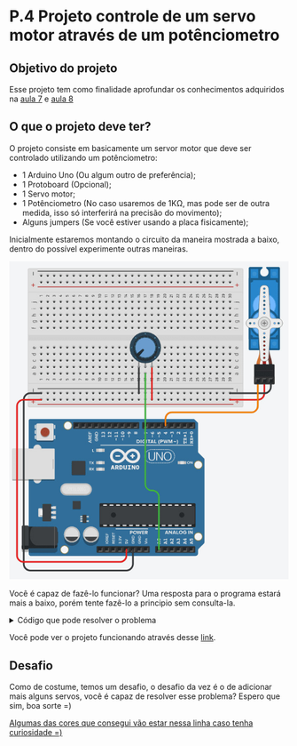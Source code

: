 # P.4 Projeto controle de um servo motor através de um potênciometro

## Objetivo do projeto

Esse projeto tem como finalidade aprofundar os conhecimentos adquiridos na [aula 7](/src/4-Modulo-basico/7-Potenciometro.md) e [aula 8](/src/4-Modulo-basico/8-Servo-motor.md) 

## O que o projeto deve ter?

O projeto consiste em basicamente um servor motor que deve ser controlado utilizando um potênciometro:
<p></p>

- 1 Arduino Uno (Ou algum outro de preferência);
- 1 Protoboard (Opcional);
- 1 Servo motor;
- 1 Potênciometro (No caso usaremos de 1KΩ, mas pode ser de outra medida, isso só interferirá na precisão do movimento);
- Alguns jumpers (Se você estiver usando a placa fisicamente);
<p></p>

Inicialmente estaremos montando o circuito da maneira mostrada a baixo, dentro do possível experimente outras maneiras.

<p align="center">
    <img src="../../imgs/Projetos/4-Servo/Esquema.jpg" alt="Esquema de ligação">
</p>

Você é capaz de fazê-lo funcionar? Uma resposta para o programa estará mais a baixo, porém tente fazê-lo a principio sem consulta-la.

<details>
    <summary>Código que pode resolver o problema</summary>

```C++
//Inclui a biblioteca com funções para o servo
#include <Servo.h>

//Instância um objeto do tipo Servo
Servo servoMotorObj; 

//Define qual pino faz a leitura do potenciômetro
#define _PIN_POTENCIOMETRO_ 0

//Define qual o pino controla o servo
#define _PIN_SERVO_ 4

void setup()
{
  	//Seta o pino do servo ao objeto de tipo servo
  	servoMotorObj.attach(_PIN_SERVO_);
}

//Definido uma variavel para a leitura do potenciômetro
int leituraPotenciometro;

void loop()
{  	
	//Inicio
  	//Faz a leitura do valor do potenciômetro e armazena o valor
	leituraPotenciometro = analogRead(_PIN_POTENCIOMETRO_);
  	//Pega o valor da leitura e faz uma regra de 3 com o valor de 180
  	//180 seria relacionado ao grau maximo que o servomecanismo suporta
	leituraPotenciometro = map(leituraPotenciometro, 0, 1023, 0, 180);
  	//Define no objeto a angulação
	servoMotorObj.write(leituraPotenciometro);
  	//Pausa o programa por 10 milésimos de segundo
	delay(10);
  
  	//Volta para o inicio
}
```
</details>
<p></p>

Você pode ver o projeto funcionando através desse [link](https://www.tinkercad.com/things/eq0WrMoQxxx).
<p></p>

## Desafio

Como de costume, temos um desafio, o desafio da vez é o de adicionar mais alguns servos, você é capaz de resolver esse problema? Espero que sim, boa sorte =)
<p></p>

[Algumas das cores que consegui vão estar nessa linha caso tenha curiosidade =)](https://www.tinkercad.com/things/k7Dux258KN1)